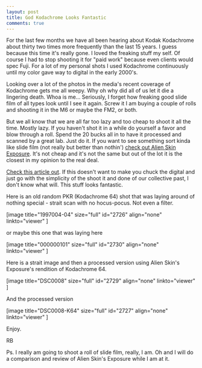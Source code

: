 ```yaml
---
layout: post
title: God Kodachrome Looks Fantastic
comments: true
---
```

For the last few months we have all been hearing about Kodak Kodachrome about thirty two times more frequently than the last 15 years. I guess because this time it's really gone. I loved the freaking stuff my self. Of course I had to stop shooting it for "paid work" because even clients would spec Fuji. For a lot of my personal shots I used Kodachrome continuously until my color gave way to digital in the early 2000's.

Looking over a lot of the photos in the media's recent coverage of Kodachrome gets me all weepy. Why oh why did all of us let it die a lingering death. Whoa is me... Seriously, I forget how freaking good slide film of all types look until I see it again. Screw it I am buying a couple of rolls and shooting it in the M6 or maybe the FM2, or both.

But we all know that we are all far too lazy and too cheap to shoot it all the time. Mostly lazy. If you haven't shot it in a while do yourself a favor and blow through a roll. Spend the 20 bucks all in to have it processed and scanned by a great lab. Just do it. If you want to see something sort kinda like slide film (not really but better than nothin') <a href="http://rcm.amazon.com/e/cm?lt1=_blank&amp;bc1=000000&amp;IS2=1&amp;bg1=FFFFFF&amp;fc1=000000&amp;lc1=0000FF&amp;t=rbde-20&amp;o=1&amp;p=8&amp;l=as1&amp;m=amazon&amp;f=ifr&amp;md=10FE9736YVPPT7A0FBG2&amp;asins=B00111C6U4">check out Alien Skin Exposure</a>. It's not cheap and it's not the same but out of the lot it is the closest in my opinion to the real deal.

<a href="http://www.newsweek.com/photo/2011/01/04/kodachrome.html#">Check this article out</a>. If this doesn't want to make you chuck the digital and just go with the simplicity of the shoot it and done of our collective past, I don't know what will. This stuff looks fantastic.

Here is an old random PKR (Kodachrome 64) shot that was laying around of nothing special - strait scan with no hocus-pocus. Not even a filter.

[image title="1997004-04" size="full" id="2726" align="none" linkto="viewer" ]

or maybe this one that was laying here

[image title="000000101" size="full" id="2730" align="none" linkto="viewer" ]

Here is a strait image and then a processed version using Alien Skin's Exposure's rendition of Kodachrome 64.

[image title="DSC0008" size="full" id="2729" align="none" linkto="viewer" ]

And the processed version

[image title="DSC0008-K64" size="full" id="2727" align="none" linkto="viewer" ]

Enjoy.

RB

Ps. I really am going to shoot a roll of slide film, really, I am. Oh and I will do a comparison and review of Alien Skin's Exposure while I am at it.